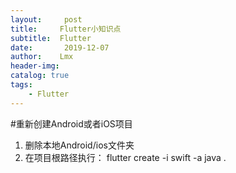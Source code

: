 ```yaml
---
layout:     post
title:     Flutter小知识点
subtitle:  Flutter
date:       2019-12-07
author:    Lmx 
header-img: 
catalog: true
tags: 
    - Flutter
---
```

#重新创建Android或者iOS项目
1. 删除本地Android/ios文件夹
2. 在项目根路径执行：
flutter create -i swift -a java .